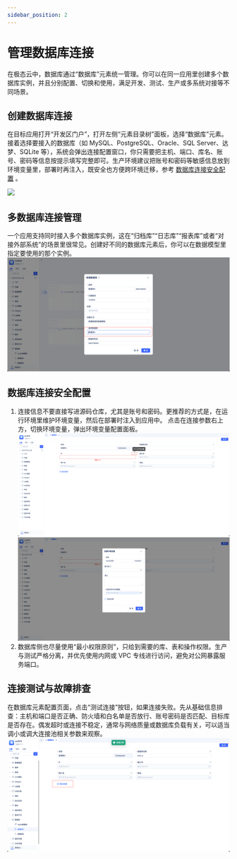 ```yaml
---
sidebar_position: 2
---
```


# 管理数据库连接

在极态云中，数据库通过“数据库”元素统一管理。你可以在同一应用里创建多个数据库实例，并且分别配置、切换和使用，满足开发、测试、生产或多系统对接等不同场景。

## 创建数据库连接

在目标应用打开“开发区门户”，打开左侧“元素目录树”面板，选择“数据库”元素。接着选择要接入的数据库（如 MySQL、PostgreSQL、Oracle、SQL Server、达梦、SQLite 等），系统会弹出连接配置窗口，你只需要把主机、端口、库名、账号、密码等信息按提示填写完整即可。生产环境建议把账号和密码等敏感信息放到环境变量里，部署时再注入，既安全也方便跨环境迁移，参考 [数据库连接安全配置](#数据库连接安全配置)
。

![](./img/创建数据库元素.gif)

## 多数据库连接管理

一个应用支持同时接入多个数据库实例，这在“归档库”“日志库”“报表库”或者“对接外部系统”的场景里很常见。创建好不同的数据库元素后，你可以在数据模型里指定要使用的那个实例。
![](img/%E5%88%9B%E5%BB%BA%E6%95%B0%E6%8D%AE%E5%BA%93%E5%85%83%E7%B4%A0%E6%AD%A5%E9%AA%A43_1.png)

## 数据库连接安全配置

1.  连接信息不要直接写进源码仓库，尤其是账号和密码。更推荐的方式是，在运行环境里维护环境变量，然后在部署时注入到应用中。
点击在连接参数右上方，切换环境变量，弹出环境变量配置面板。
![定义环境变量.png](img/%E5%AE%9A%E4%B9%89%E7%8E%AF%E5%A2%83%E5%8F%98%E9%87%8F.png)
![创建环境变量.png](img/%E5%88%9B%E5%BB%BA%E7%8E%AF%E5%A2%83%E5%8F%98%E9%87%8F.png)
2. 数据库侧也尽量使用“最小权限原则”，只给到需要的库、表和操作权限。生产与测试严格分离，并优先使用内网或 VPC 专线进行访问，避免对公网暴露服务端口。

## 连接测试与故障排查

在数据库元素配置页面，点击“测试连接”按钮，如果连接失败。先从基础信息排查：主机和端口是否正确、防火墙和白名单是否放行、账号密码是否匹配、目标库是否存在。偶发超时或连接不稳定，通常与网络质量或数据库负载有关，可以适当调小或调大连接池相关参数来观察。
![测试数据库连接.png](img/%E6%B5%8B%E8%AF%95%E6%95%B0%E6%8D%AE%E5%BA%93%E8%BF%9E%E6%8E%A5.png)



